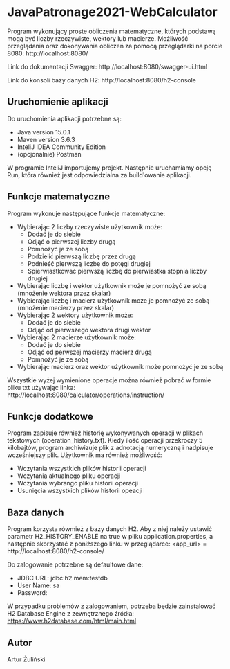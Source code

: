 # JavaPatronage2021-WebCalculator

Program wykonujący proste obliczenia matematyczne, których podstawą mogą być liczby rzeczywiste, wektory lub macierze.
Możliwość przeglądania oraz dokonywania obliczeń za pomocą przeglądarki na porcie 8080:
http://localhost:8080/

Link do dokumentacji Swagger: http://localhost:8080/swagger-ui.html

Link do konsoli bazy danych H2: http://localhost:8080/h2-console

## Uruchomienie aplikacji

Do uruchomienia aplikacji potrzebne są:
- Java version 15.0.1
- Maven version 3.6.3
- InteliJ IDEA Community Edition
- (opcjonalnie) Postman

W programie InteliJ importujemy projekt. Następnie uruchamiamy opcję Run, która również jest odpowiedzialna za build'owanie aplikacji.

## Funkcje matematyczne

Program wykonuje następujące funkcje matematyczne:
- Wybierając 2 liczby rzeczywiste użytkownik może:
    -   Dodać je do siebie
    -   Odjąć o pierwszej liczby drugą
    -   Pomnożyć je ze sobą
    -   Podzielić pierwszą liczbę przez drugą
    -   Podnieść pierwszą liczbę do potęgi drugiej
    -   Spierwiastkować pierwszą liczbę do pierwiastka stopnia liczby drugiej
- Wybierając liczbę i wektor użytkownik może je pomnożyć ze sobą (mnożenie wektora przez skalar)
- Wybierając liczbę i macierz użytkownik może je pomnożyć ze sobą (mnożenie macierzy przez skalar)
- Wybierając 2 wektory użytkownik może:
    -   Dodać je do siebie
    -   Odjąć od pierwszego wektora drugi wektor
- Wybierając 2 macierze użytkownik może:
    -   Dodać je do siebie
    -   Odjąć od perwszej macierzy macierz drugą
    -   Pomnożyć je ze sobą      
- Wybierając macierz oraz wektor użytkownik może pomnożyć je ze sobą

Wszystkie wyżej wymienione operacje można również pobrać w formie pliku txt używając linka:
http://localhost:8080/calculator/operations/instruction/

## Funkcje dodatkowe

Program zapisuje również historię wykonywanych operacji w plikach tekstowych (operation_history.txt).
Kiedy ilość operacji przekroczy 5 kilobajtów, program archiwizuje plik z adnotacją numeryczną i nadpisuje wcześniejszy plik.
Użytkownik ma również możliwość:
- Wczytania wszystkich plików historii operacji
- Wczytania aktualnego pliku operacji
- Wczytania wybrango pliku historii operacji
- Usunięcia wszystkich plików historii opeacji

## Baza danych

Program korzysta rówmież z bazy danych H2. Aby z niej należy ustawić parametr H2_HISTORY_ENABLE na true w pliku application.properties, a następnie skorzystać z poniższego linku w przeglądarce:
<app_url> = http://localhost:8080/h2-console/<br/>

Do zalogowanie potrzebne są defaultowe dane:
- JDBC URL: jdbc:h2:mem:testdb
- User Name: sa
- Password: <leave blank>

W przypadku problemów z zalogowaniem, potrzeba będzie zainstalować H2 Database Engine z zewnętrznego źródła:
https://www.h2database.com/html/main.html

## Autor

Artur Żuliński